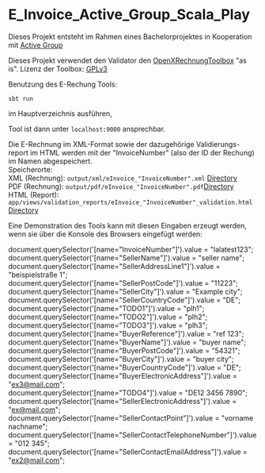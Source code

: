 # E_Invoice_Active_Group_Scala_Play

Dieses Projekt entsteht im Rahmen eines Bachelorprojektes in Kooperation mit [Active Group](https://www.active-group.de/)

Dieses Projekt verwendet den Validator den [OpenXRechnungToolbox](https://github.com/jcthiele/OpenXRechnungToolbox) "as is". Lizenz der Toolbox: [GPLv3](Toolbox/license.txt)

Benutzung des E-Rechung Tools:

`sbt run`

im Hauptverzeichnis ausführen,

Tool ist dann unter `localhost:9000` ansprechbar.

Die E-Rechnung im XML-Format sowie der dazugehörige Validierungs-report im HTML werden mit der "InvoiceNumber" (also der ID der Rechung) im Namen abgespeichert.\
Speicherorte:\
XML (Rechnung): `output/xml/eInvoice_"InvoiceNumber".xml` [Directory](output/xml/)\
PDF (Rechnung): `output/pdf/eInvoice_"InvoiceNumber".pdf`[Directory](output/pdf/)\
HTML (Report): `app/views/validation_reports/eInvoice_"InvoiceNumber"_validation.html` [Directory](app/views/validation_reports/)

Eine Demonstration des Tools kann mit diesen Eingaben erzeugt werden, wenn sie über die Konsole des Browsers eingefügt werden:

document.querySelector('[name="InvoiceNumber"]').value = "lalatest123";\
document.querySelector('[name="SellerName"]').value = "seller name";\
document.querySelector('[name="SellerAddressLine1"]').value = "beispielstraße 1";\
document.querySelector('[name="SellerPostCode"]').value = "11223";\
document.querySelector('[name="SellerCity"]').value = "Example city";\
document.querySelector('[name="SellerCountryCode"]').value = "DE";\
document.querySelector('[name="TODO1"]').value = "plh1";\
document.querySelector('[name="TODO2"]').value = "plh2";\
document.querySelector('[name="TODO3"]').value = "plh3";\
document.querySelector('[name="BuyerReference"]').value = "ref 123";\
document.querySelector('[name="BuyerName"]').value = "buyer name";\
document.querySelector('[name="BuyerPostCode"]').value = "54321";\
document.querySelector('[name="BuyerCity"]').value = "buyer city";\
document.querySelector('[name="BuyerCountryCode"]').value = "DE";\
document.querySelector('[name="BuyerElectronicAddress"]').value = "ex3@mail.com";\
document.querySelector('[name="TODO4"]').value = "DE12 3456 7890";\
document.querySelector('[name="SellerElectronicAddress"]').value = "ex@mail.com";\
document.querySelector('[name="SellerContactPoint"]').value = "vorname nachname";\
document.querySelector('[name="SellerContactTelephoneNumber"]').value = "012 345";\
document.querySelector('[name="SellerContactEmailAddress"]').value = "ex2@mail.com";
